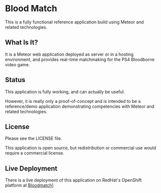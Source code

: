 Blood Match
===========

This is a fully functional reference application build using Meteor and related technologies.

What Is It?
-----------

It is a Meteor web application deployed as server or in a hosting environment, and provides real-time matchmaking for the PS4 Bloodborne video game.

Status
------

This application is fully working, and can actually be useful.

However, it is really only a proof-of-concept and is intended to be a reference/demo application demonstrating competencies with Meteor and related technologies.

License
-------

Please see the LICENSE file.

This application is open source, but redistribution or commercial use would require a commercial license.

Live Deployment
---------------

There is a live deployment of this application on RedHat's OpenShift platform at [Bloodmatch](http://bloodmatch-caprica.rhcloud.com/ "Bloodmatch")]

